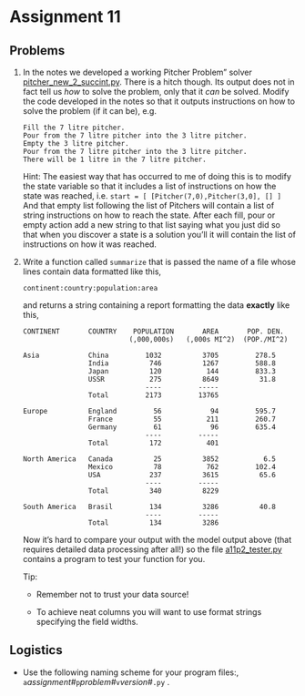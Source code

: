 # Assignment 11

## Problems

1.  In the notes we developed a working Pitcher Problem” solver
    [pitcher_new_2_succint.py](../11.1_Pitcher_Problems/pitcher_new_2_succint.py).
    There is a hitch though. Its output does not in fact tell us *how*
    to solve the problem, only that it _can_ be solved. Modify the code
    developed in the notes so that it outputs instructions on how to
    solve the problem (if it can be), e.g.

         
        Fill the 7 litre pitcher.
        Pour from the 7 litre pitcher into the 3 litre pitcher.
        Empty the 3 litre pitcher.
        Pour from the 7 litre pitcher into the 3 litre pitcher.
        There will be 1 litre in the 7 litre pitcher.

    Hint: The easiest way that has occurred to me of doing this is to
    modify the state variable so that it includes a list of instructions
    on how the state was reached, i.e.
    `start = [ [Pitcher(7,0),Pitcher(3,0], [] ]` And that empty list
    following the list of Pitchers will contain a list of string
    instructions on how to reach the state. After each fill, pour or
    empty action add a new string to that list saying what you just did
    so that when you discover a state is a solution you’ll it will
    contain the list of instructions on how it was reached.

2.  Write a function called `summarize` that is passed the name of a
    file whose lines contain data formatted like this,

        continent:country:population:area

    and returns a string containing a report formatting the data
    **exactly** like this,

        CONTINENT       COUNTRY    POPULATION       AREA       POP. DEN.
                                  (,000,000s)   (,000s MI^2)  (POP./MI^2)

        Asia            China         1032          3705         278.5
                        India          746          1267         588.8
                        Japan          120           144         833.3
                        USSR           275          8649          31.8
                                      ----         -----
                        Total         2173         13765

        Europe          England         56            94         595.7
                        France          55           211         260.7
                        Germany         61            96         635.4
                                      ----         -----
                        Total          172           401

        North America   Canada          25          3852           6.5
                        Mexico          78           762         102.4
                        USA            237          3615          65.6
                                      ----         -----
                        Total          340          8229

        South America   Brasil         134          3286          40.8
                                      ----         -----
                        Total          134          3286

    Now it’s hard to compare your output with the model output above
    (that requires detailed data processing after all!) so the file
    [a11p2_tester.py](a11p2_tester.py) contains a program to test your
    function for you.

    Tip:

    -   Remember not to trust your data source!

    -   To achieve neat columns you will want to use format strings
        specifying the field widths.

## Logistics

-   Use the following naming scheme for your program files:,
    `a`*assignment#*`p`*problem#*`v`*version#*`.py` .
